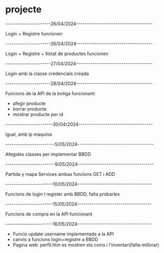 # projecte #

----------------------26/04/2024-------------------------------------

Login + Registre funcionen

----------------------26/04/2024-------------------------------------

Login + Registre + llistat de productes funcionen

----------------------27/04/2024-------------------------------------

Login amb la classe credencials creada

----------------------28/04/2024-------------------------------------

Funcions de la API de la botiga funcionant:
- afegir producte
- borrar producte
- mostrar producte per id

-----------------------30/04/2024------------------------------------

Igual, amb ip maquina

------------------------5/05/2024-------------------------------------

Afegides classes per implementar BBDD

------------------------9/05/2024-------------------------------------

Partida y mapa Services ambas funcions GET i ADD

-----------------------10/05/2024------------------------------------

Funcions de login I register amb BBDD, falta probarles

-----------------------15/05/2024------------------------------------

Funcions de compra en la API funcionant

-----------------------16/05/2024------------------------------------

- Funcio update username implementada a la API
- canvis a funcions login+registre a BBDD
- Pagina web: perfil.htm es mostren els coins i l'inventari(falta millorar)

